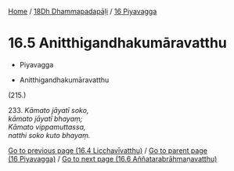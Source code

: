 
[Home](/) / [18Dh Dhammapadapāḷi](../../18Dh.md) / [16 Piyavagga](../16.md)

# 16.5 Anitthigandhakumāravatthu

* Piyavagga

* Anitthigandhakumāravatthu

(215.)

233\. _Kāmato jāyatī soko,_  
_kāmato jāyatī bhayaṃ;_  
_Kāmato vippamuttassa,_  
_natthi soko kuto bhayaṃ._  


[Go to previous page (16.4 Licchavīvatthu)](16.4.md) / [Go to parent page (16 Piyavagga)](../16.md) / [Go to next page (16.6 Aññatarabrāhmaṇavatthu)](16.6.md)


